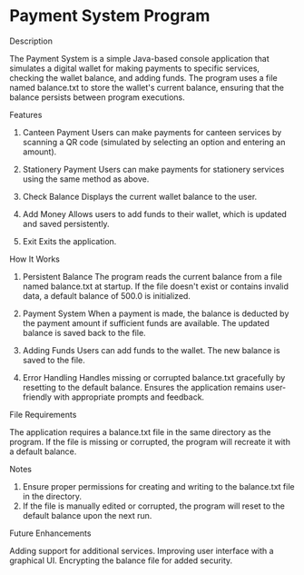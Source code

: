 # Payment System Program

Description

The Payment System is a simple Java-based console application that simulates a digital wallet for making payments to specific services, checking the wallet balance, and adding funds. The program uses a file named balance.txt to store the wallet's current balance, ensuring that the balance persists between program executions.

Features

1. Canteen Payment
Users can make payments for canteen services by scanning a QR code (simulated by selecting an option and entering an amount).

2. Stationery Payment
Users can make payments for stationery services using the same method as above.

3. Check Balance
Displays the current wallet balance to the user.

4. Add Money
Allows users to add funds to their wallet, which is updated and saved persistently.

5. Exit
Exits the application.


How It Works

1. Persistent Balance
The program reads the current balance from a file named balance.txt at startup.
If the file doesn't exist or contains invalid data, a default balance of 500.0 is initialized.

2. Payment System
When a payment is made, the balance is deducted by the payment amount if sufficient funds are available.
The updated balance is saved back to the file.

3. Adding Funds
Users can add funds to the wallet.
The new balance is saved to the file.

4. Error Handling
Handles missing or corrupted balance.txt gracefully by resetting to the default balance.
Ensures the application remains user-friendly with appropriate prompts and feedback.


File Requirements

The application requires a balance.txt file in the same directory as the program.
If the file is missing or corrupted, the program will recreate it with a default balance.


Notes

1. Ensure proper permissions for creating and writing to the balance.txt file in the directory.
2. If the file is manually edited or corrupted, the program will reset to the default balance upon the next run.


Future Enhancements

Adding support for additional services.
Improving user interface with a graphical UI.
Encrypting the balance file for added security.



   










